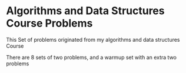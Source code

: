 # Algorithms and Data Structures Course Problems
This Set of problems originated from my algorithms and data structures Course

There are 8 sets of two problems, and a warmup set with an extra two problems
